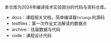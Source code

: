 本仓库为2024年编译技术实验部分的代码与资料仓库。

- docs：课程相关文档，简单编译器`tolangc`的源码
- testfiles：第一次作业文法解读的数据点
- archive：往届数据与代码
- code：课程设计代码